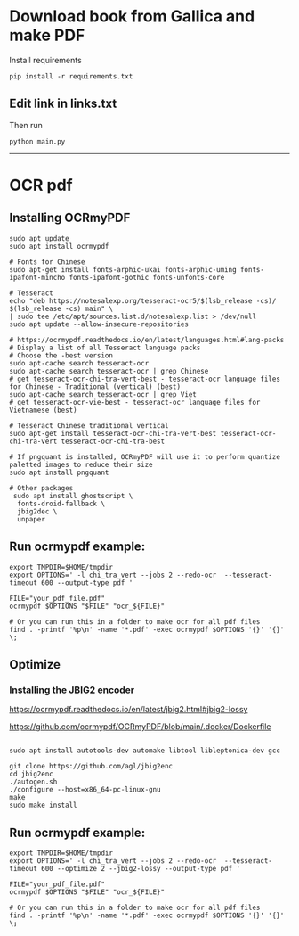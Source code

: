 # Download book from Gallica and make PDF

Install requirements
```
pip install -r requirements.txt

```
## Edit link in __links.txt__

Then run
```
python main.py

```

---

# OCR pdf

## Installing OCRmyPDF

```
sudo apt update
sudo apt install ocrmypdf

# Fonts for Chinese
sudo apt-get install fonts-arphic-ukai fonts-arphic-uming fonts-ipafont-mincho fonts-ipafont-gothic fonts-unfonts-core

# Tesseract
echo "deb https://notesalexp.org/tesseract-ocr5/$(lsb_release -cs)/ $(lsb_release -cs) main" \
| sudo tee /etc/apt/sources.list.d/notesalexp.list > /dev/null
sudo apt update --allow-insecure-repositories

# https://ocrmypdf.readthedocs.io/en/latest/languages.html#lang-packs
# Display a list of all Tesseract language packs
# Choose the -best version
sudo apt-cache search tesseract-ocr
sudo apt-cache search tesseract-ocr | grep Chinese
# get tesseract-ocr-chi-tra-vert-best - tesseract-ocr language files for Chinese - Traditional (vertical) (best)
sudo apt-cache search tesseract-ocr | grep Viet
# get tesseract-ocr-vie-best - tesseract-ocr language files for Vietnamese (best)

# Tesseract Chinese traditional vertical
sudo apt-get install tesseract-ocr-chi-tra-vert-best tesseract-ocr-chi-tra-vert tesseract-ocr-chi-tra-best

# If pngquant is installed, OCRmyPDF will use it to perform quantize paletted images to reduce their size
sudo apt install pngquant

# Other packages
 sudo apt install ghostscript \
  fonts-droid-fallback \
  jbig2dec \
  unpaper

```

## Run ocrmypdf example:

```
export TMPDIR=$HOME/tmpdir
export OPTIONS=' -l chi_tra_vert --jobs 2 --redo-ocr  --tesseract-timeout 600 --output-type pdf '

FILE="your_pdf_file.pdf"
ocrmypdf $OPTIONS "$FILE" "ocr_${FILE}"

# Or you can run this in a folder to make ocr for all pdf files
find . -printf '%p\n' -name '*.pdf' -exec ocrmypdf $OPTIONS '{}' '{}' \;

```

## Optimize

### Installing the JBIG2 encoder

https://ocrmypdf.readthedocs.io/en/latest/jbig2.html#jbig2-lossy

https://github.com/ocrmypdf/OCRmyPDF/blob/main/.docker/Dockerfile

```

sudo apt install autotools-dev automake libtool libleptonica-dev gcc

git clone https://github.com/agl/jbig2enc
cd jbig2enc
./autogen.sh
./configure --host=x86_64-pc-linux-gnu
make
sudo make install

```

## Run ocrmypdf example:

```
export TMPDIR=$HOME/tmpdir
export OPTIONS=' -l chi_tra_vert --jobs 2 --redo-ocr  --tesseract-timeout 600 --optimize 2 --jbig2-lossy --output-type pdf '

FILE="your_pdf_file.pdf"
ocrmypdf $OPTIONS "$FILE" "ocr_${FILE}"

# Or you can run this in a folder to make ocr for all pdf files
find . -printf '%p\n' -name '*.pdf' -exec ocrmypdf $OPTIONS '{}' '{}' \;

```

